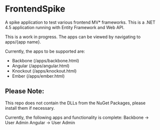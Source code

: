 FrontendSpike
=============
A spike application to test various frontend MV* frameworks.
This is a .NET 4.5 application running with Entity Framework and Web API.

This is a work in progress.  The apps can be viewed by navigating to apps/{app name}.

Currently, the apps to be supported are:
*	Backbone (/apps/backbone.html)
*	Angular (/apps/angular.html)
*	Knockout (/apps/knockout.html)
*	Ember (/apps/ember.html)

Please Note:
------------
This repo does not contain the DLLs from the NuGet Packages, please install them if necessary.


Currently, the following apps and functionality is complete:
	Backbone -> User Admin
	Angular  -> User Admin